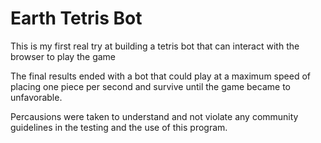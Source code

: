 # Earth Tetris Bot

This is my first real try at building a tetris bot that can interact with the browser to play the game

The final results ended with a bot that could play at a maximum speed of placing one piece per second and survive until the game became to unfavorable.

Percausions were taken to understand and not violate any community guidelines in the testing and the use of this program.
